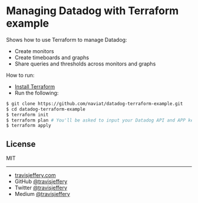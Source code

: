 # Managing Datadog with Terraform example

Shows how to use Terraform to manage Datadog:

- Create monitors
- Create timeboards and graphs
- Share queries and thresholds across monitors and graphs

How to run:

- [Install Terraform](https://www.terraform.io/downloads.html)
- Run the following:

``` sh
$ git clone https://github.com/naviat/datadog-terraform-example.git
$ cd datadog-terraform-example
$ terraform init
$ terraform plan # You'll be asked to input your Datadog API and APP keys
$ terraform apply
```

## License

MIT

--- 

- [travisjeffery.com](http://travisjeffery.com)
- GitHub [@travisjeffery](https://github.com/travisjeffery)
- Twitter [@travisjeffery](https://twitter.com/travisjeffery)
- Medium [@travisjeffery](https://medium.com/@travisjeffery)

